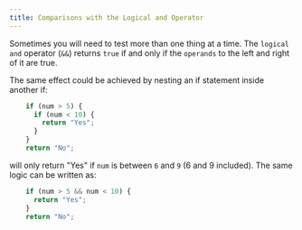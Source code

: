 ```yaml
---
title: Comparisons with the Logical and Operator
---
```

Sometimes you will need to test more than one thing at a time. The `logical and` operator (`&&`) returns `true` if and only if the `operands` to the left and right of it are true.

The same effect could be achieved by nesting an if statement inside another if:
```javascript
    if (num > 5) {
      if (num < 10) {
        return "Yes";
      }
    }
    return "No";
```
will only return "Yes" if `num` is between `6` and `9` (6 and 9 included). The same logic can be written as:
```javascript
    if (num > 5 && num < 10) {
      return "Yes";
    }
    return "No";
```